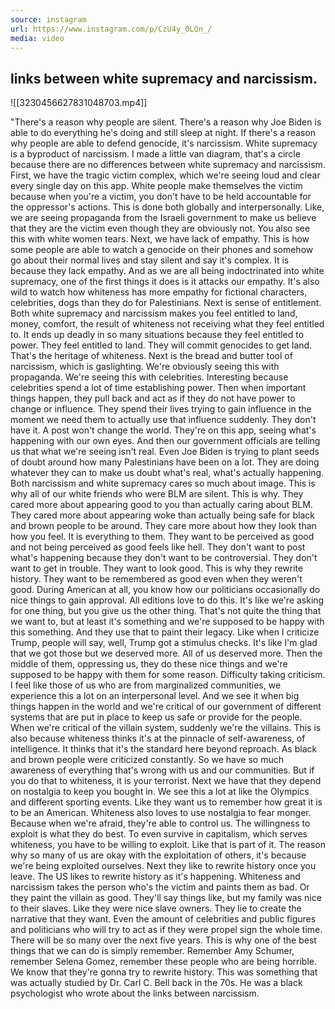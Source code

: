 ```yaml
---
source: instagram
url: https://www.instagram.com/p/CzU4y_0LQn_/
media: video
---
```


## links between white supremacy and narcissism.

![[3230456627831048703.mp4]]

"There's a reason why people are silent.
There's a reason why Joe Biden is able to do everything
he's doing and still sleep at night.
If there's a reason why people are able to defend genocide,
it's narcissism.
White supremacy is a byproduct of narcissism.
I made a little van diagram, that's a circle
because there are no differences
between white supremacy and narcissism.
First, we have the tragic victim complex,
which we're seeing loud and clear every single day
on this app.
White people make themselves the victim
because when you're a victim, you don't have to be held
accountable for the oppressor's actions.
This is done both globally and interpersonally.
Like, we are seeing propaganda from the Israeli government
to make us believe that they are the victim
even though they are obviously not.
You also see this with white women tears.
Next, we have lack of empathy.
This is how some people are able to watch a genocide
on their phones and somehow go about their normal lives
and stay silent and say it's complex.
It is because they lack empathy.
And as we are all being indoctrinated
into white supremacy, one of the first things it does
is it attacks our empathy.
It's also wild to watch how whiteness has more empathy
for fictional characters, celebrities, dogs
than they do for Palestinians.
Next is sense of entitlement.
Both white supremacy and narcissism
makes you feel entitled to land, money, comfort,
the result of whiteness not receiving
what they feel entitled to.
It ends up deadly in so many situations
because they feel entitled to power.
They feel entitled to land.
They will commit genocides to get land.
That's the heritage of whiteness.
Next is the bread and butter tool of narcissism,
which is gaslighting.
We're obviously seeing this with propaganda.
We're seeing this with celebrities.
Interesting because celebrities spend a lot of time
establishing power.
Then when important things happen, they pull back
and act as if they do not have power
to change or influence.
They spend their lives trying to gain influence
in the moment we need them to actually use
that influence suddenly.
They don't have it.
A post won't change the world.
They're on this app, seeing what's happening
with our own eyes.
And then our government officials are telling us
that what we're seeing isn't real.
Even Joe Biden is trying to plant seeds of doubt
around how many Palestinians have been on a lot.
They are doing whatever they can
to make us doubt what's real, what's actually happening.
Both narcissism and white supremacy
cares so much about image.
This is why all of our white friends
who were BLM are silent.
This is why.
They cared more about appearing good to you
than actually caring about BLM.
They cared more about appearing woke
than actually being safe for black and brown people
to be around.
They care more about how they look
than how you feel.
It is everything to them.
They want to be perceived as good
and not being perceived as good feels like hell.
They don't want to post what's happening
because they don't want to be controversial.
They don't want to get in trouble.
They want to look good.
This is why they rewrite history.
They want to be remembered as good
even when they weren't good.
During American at all,
you know how our politicians occasionally
do nice things to gain approval.
All editions love to do this.
It's like we're asking for one thing,
but you give us the other thing.
That's not quite the thing that we want to,
but at least it's something
and we're supposed to be happy with this something.
And they use that to paint their legacy.
Like when I criticize Trump,
people will say, well, Trump got a stimulus checks.
It's like I'm glad that we got those
but we deserved more.
All of us deserved more.
Then the middle of them, oppressing us,
they do these nice things
and we're supposed to be happy with them for some reason.
Difficulty taking criticism.
I feel like those of us who are from marginalized communities,
we experience this a lot on an interpersonal level.
And we see it when big things happen in the world
and we're critical of our government
of different systems that are put in place to keep us safe
or provide for the people.
When we're critical of the villain system,
suddenly we're the villains.
This is also because whiteness thinks it's at the pinnacle
of self-awareness, of intelligence.
It thinks that it's the standard here beyond reproach.
As black and brown people were criticized constantly.
So we have so much awareness of everything that's wrong
with us and our communities.
But if you do that to whiteness, it is your terrorist.
Next we have that they depend on nostalgia to keep you bought in.
We see this a lot at like the Olympics
and different sporting events.
Like they want us to remember how great it is to be an American.
Whiteness also loves to use nostalgia to fear monger.
Because when we're afraid, they're able to control us.
The willingness to exploit is what they do best.
To even survive in capitalism, which serves whiteness,
you have to be willing to exploit.
Like that is part of it.
The reason why so many of us are okay
with the exploitation of others,
it's because we're being exploited ourselves.
Next they like to rewrite history once you leave.
The US likes to rewrite history as it's happening.
Whiteness and narcissism takes the person who's the victim
and paints them as bad.
Or they paint the villain as good.
They'll say things like,
but my family was nice to their slaves.
Like they were nice slave owners.
They lie to create the narrative that they want.
Even the amount of celebrities and public figures and politicians
who will try to act as if they were propel sign the whole time.
There will be so many over the next five years.
This is why one of the best things that we can do is simply remember.
Remember Amy Schumer, remember Selena Gomez,
remember these people who are being horrible.
We know that they're gonna try to rewrite history.
This was something that was actually studied
by Dr. Carl C. Bell back in the 70s.
He was a black psychologist who wrote about the links
between narcissism.